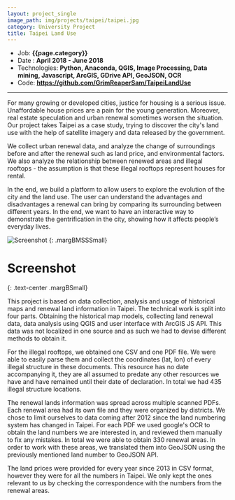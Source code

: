 ```yaml
---
layout: project_single
image_path: img/projects/taipei/taipei.jpg
category: University Project
title: Taipei Land Use
---
```


* Job: **{{page.category}}**
* Date : **April 2018 - June 2018**
* Technologies: **Python, Anaconda, QGIS, Image Processing, Data mining, Javascript, ArcGIS, GDrive API, GeoJSON, OCR**
* Code: **<a href="https://github.com/GrimReaperSam/TaipeiLandUse">https://github.com/GrimReaperSam/TaipeiLandUse</a>**

---

For many growing or developed cities, justice for housing is a serious issue. Unaffordable house prices are a pain for the young generation. Moreover, real estate speculation and urban renewal sometimes worsen the situation. Our project takes Taipei as a case study, trying to discover the city's land use with the help of satellite imagery and data released by the government.

We collect urban renewal data, and analyze the change of surroundings before and after the renewal such as land price, and environmental factors. We also analyze the relationship between renewed areas and illegal rooftops - the assumption is that these illegal rooftops represent houses for rental.

In the end, we build a platform to allow users to explore the evolution of the city and the land use. The user can understand the advantages and disadvantages a renewal can bring by comparing its surrounding between different years. In the end, we want to have an interactive way to demonstrate the gentrification in the city, showing how it affects people’s everyday lives.


![Screenshot]({{base}}/img/projects/taipei/comp.png "Screenshot")
{: .margBMSSSmall}
# **Screenshot**
{: .text-center .margBSmall}

This project is based on data collection, analysis and usage of historical maps and renewal land information in Taipei. The technical work is split into four parts. Obtaining the historical map models, collecting land renewal data, data analysis using QGIS and user interface with ArcGIS JS API. This data was not localized in one source and as such we had to devise different methods to obtain it. 

For the illegal rooftops, we obtained one CSV and one PDF file. We were able to easily parse them and collect the coordinates (lat, lon) of every illegal structure in these documents. This resource has no date accompanying it, they are all assumed to predate any other resources we have and have remained until their date of declaration. In total we had 435 illegal structure locations.

The renewal lands information was spread across multiple scanned PDFs. Each renewal area had its own file and they were organized by districts. We chose to limit ourselves to data coming after 2012 since the land numbering system has changed in Taipei. For each PDF we used google's OCR to obtain the land numbers we are interested in, and reviewed them manually to fix any mistakes. In total we were able to obtain 330 renewal areas. In order to work with these areas, we translated them into GeoJSON using the previously mentioned land number to GeoJSON API.

The land prices were provided for every year since 2013 in CSV format, however they were for all the numbers in Taipei. We only kept the ones relevant to us by checking the correspondence with the numbers from the renewal areas.
